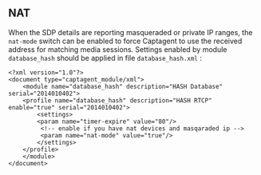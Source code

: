 ## NAT
When the SDP details are reporting masqueraded or private IP ranges, the ```nat-mode``` switch can be enabled to force Captagent to use the received address for matching media sessions. Settings enabled by module ```database_hash``` should be applied in file ```database_hash.xml``` :

```
<?xml version="1.0"?>
<document type="captagent_module/xml">
    <module name="database_hash" description="HASH Database" serial="2014010402">
	<profile name="database_hash" description="HASH RTCP" enable="true" serial="2014010402">
	    <settings>
		<param name="timer-expire" value="80"/>
		 <!-- enable if you have nat devices and masqaraded ip -->
		 <param name="nat-mode" value="true"/>		    
	    </settings>
	</profile>
    </module>
</document>
```
